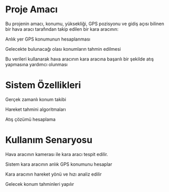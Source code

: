 # Proje Amacı
Bu projenin amacı, konumu, yüksekliği, GPS pozisyonu ve gidiş açısı bilinen bir hava aracı tarafından takip edilen bir kara aracının:

Anlık yer GPS konumunun hesaplanması

Gelecekte bulunacağı olası konumların tahmin edilmesi

Bu verileri kullanarak hava aracının kara aracına başarılı bir şekilde atış yapmasına yardımcı olunması

# Sistem Özellikleri
Gerçek zamanlı konum takibi

Hareket tahmini algoritmaları

Atış çözümü hesaplama


# Kullanım Senaryosu
Hava aracının kamerası ile kara aracı tespit edilir.

Sistem kara aracının anlık GPS konumunu hesaplar

Kara aracının hareket yönü ve hızı analiz edilir

Gelecek konum tahminleri yapılır



